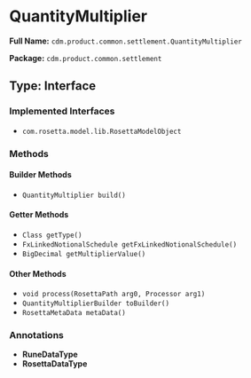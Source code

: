 # QuantityMultiplier

**Full Name:** `cdm.product.common.settlement.QuantityMultiplier`

**Package:** `cdm.product.common.settlement`

## Type: Interface

### Implemented Interfaces

- `com.rosetta.model.lib.RosettaModelObject`

### Methods

#### Builder Methods

- `QuantityMultiplier build()`

#### Getter Methods

- `Class getType()`
- `FxLinkedNotionalSchedule getFxLinkedNotionalSchedule()`
- `BigDecimal getMultiplierValue()`

#### Other Methods

- `void process(RosettaPath arg0, Processor arg1)`
- `QuantityMultiplierBuilder toBuilder()`
- `RosettaMetaData metaData()`

### Annotations

- **RuneDataType**
- **RosettaDataType**

